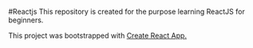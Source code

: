 #Reactjs
This repository is created for the purpose learning ReactJS for beginners.

This project was bootstrapped with <a href="https://github.com/facebook/create-react-app">Create React App.</a>

